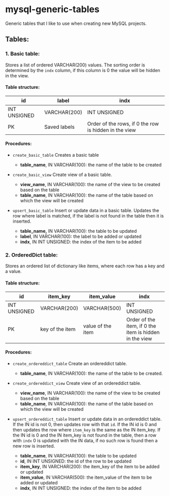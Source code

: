 # mysql-generic-tables
Generic tables that I like to use when creating new MySQL projects.


## Tables: 

### 1. Basic table: 

Stores a list of ordered VARCHAR(200) values. The sorting order is determined by the `indx` column, if this column is 0 the value will be hidden in the view.

#### Table structure:
 id | label | indx 
----|-------|------
INT UNSIGNED | VARCHAR(200) | INT UNSIGNED 
PK | Saved labels | Order of the rows, if 0 the row is hidden in the view 

#### Procedures:

* `create_basic_table`
Creates a basic table
  * **table_name**, IN VARCHAR(100): the name of the table to be created

* `create_basic_view` 
Create view of a basic table.
   * **view_name**, IN VARCHAR(100): the name of the view to be created based on the table
   * **table_name**, IN VARCHAR(100): the name of the table based on which the view will be created

* `upsert_basic_table` 
Insert or update data in a basic table.
Updates the row where label is matched, if the label is not found in the table then it is inserted.
  * **table_name,** IN VARCHAR(100): the table to be updated
  * **label**, IN VARCHAR(100): the label to be added or updated
  * **indx**, IN INT UNSIGNED: the index of the item to be added


### 2. OrderedDict table:

Stores an ordered list of dictionary like items, where each row has a key and a value.

#### Table structure: 
id | item_key | item_value | indx
---|----------|------------|------
INT UNSIGNED | VARCHAR(200) | VARCHAR(500) | INT UNSIGNED
PK | key of the item | value of the item | Order of the item, if 0 the item is hidden in the view
	
#### Procedures:
- `create_ordereddict_table`
Create an ordereddict table.
  - **table_name**, IN VARCHAR(100): the name of the table to be created.

- `create_ordereddict_view`
Create view of an ordereddict table.
  - **view_name**, IN VARCHAR(100): the name of the view to be created based on the table
  - **table_name**, IN VARCHAR(100): the name of the table based on which the view will be created

- `upsert_ordereddict_table`
Insert or update data in an ordereddict table.
If the IN id is not 0, then updates row with that `id`.
If the IN id is 0 and then updates the row where `item_key` is the same as the IN item_key.
If the IN id is 0 and the IN item_key is not found in the table, then a row with `indx` 0 is updated with the IN data, if no such row is found then a new row is inserted.
  - **table_name**, IN VARCHAR(100): the table to be updated
  - **id**, IN INT UNSIGNED: the id of the row to be updated
  - **item_key**, IN VARCHAR(200): the item_key of the item to be added or updated
  - **item_value**, IN VARCHAR(500): the item_value of the item to be added or updated
  - **indx**, IN INT UNSIGNED: the index of the item to be added



